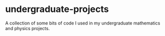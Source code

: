 # undergraduate-projects
A collection of some bits of code I used in my undergraduate mathematics and physics projects.
